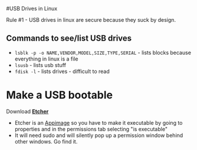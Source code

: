 #USB Drives in Linux

Rule #1 - USB drives in linux are secure because they suck by design.

## Commands to see/list USB drives
- `lsblk -p -o NAME,VENDOR,MODEL,SIZE,TYPE,SERIAL` - lists blocks because everything in linux is a file
- `lsusb` - lists usb stuff
- `fdisk -l` - lists drives - difficult to read


# Make a USB bootable

Download **[Etcher](https://www.balena.io/etcher#download-etcher)**
- Etcher is an [Appimage](https://docs.appimage.org/introduction/quickstart.html#ref-quickstart) so you have to make it executable by going to properties and in the permissions tab selecting "is executable"
- It will need sudo and will silently pop up a permission window behind other windows. Go find it.



